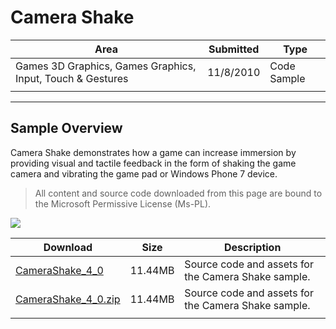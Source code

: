 # Camera Shake

|Area|Submitted|Type|
|-|-|-|
Games 3D Graphics, Games Graphics, Input, Touch & Gestures|11/8/2010|Code Sample
||||

---

## Sample Overview

Camera Shake demonstrates how a game can increase immersion by providing visual and tactile feedback in the form of shaking the game camera and vibrating the game pad or Windows Phone 7 device.

> All content and source code downloaded from this page are bound to the Microsoft Permissive License (Ms-PL).

![](https://github.com/simondarksidej/XNAGameStudio/blob/master/Images/camera_shake.png?raw=true)

Download | Size | Description
---|---|---|
[CameraShake_4_0](https://github.com/simondarksidej/XNAGameStudio/tree/master/Samples/CameraShake_4_0) | 11.44MB | Source code and assets for the Camera Shake sample.
[CameraShake_4_0.zip](https://github.com/simondarksidej/XNAGameStudioZips/tree/master/Samples/CameraShake_4_0.zip) | 11.44MB | Source code and assets for the Camera Shake sample.
||||
